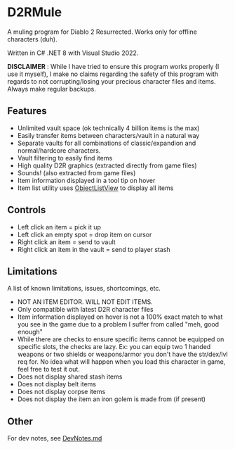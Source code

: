 # D2RMule

A muling program for Diablo 2 Resurrected.  Works only for offline characters (duh).

Written in C# .NET 8 with Visual Studio 2022.

**DISCLAIMER** : While I have tried to ensure this program works properly (I use it myself), I make no claims regarding the safety of this program with regards to not corrupting/losing your precious character files and items.  Always make regular backups.

## Features

* Unlimited vault space (ok technically 4 billion items is the max)
* Easily transfer items between characters/vault in a natural way
* Separate vaults for all combinations of classic/expandion and normal/hardcore characters.
* Vault filtering to easily find items
* High quality D2R graphics (extracted directly from game files)
* Sounds! (also extracted from game files)
* Item information displayed in a tool tip on hover
* Item list utility uses [ObjectListView](https://github.com/f26/ObjectListView) to display all items

## Controls
* Left click an item = pick it up
* Left click an empty spot = drop item on cursor
* Right click an item = send to vault
* Right click an item in the vault = send to player stash

## Limitations

A list of known limitations, issues, shortcomings, etc.

* NOT AN ITEM EDITOR.  WILL NOT EDIT ITEMS.
* Only compatible with latest D2R character files
* Item information displayed on hover is not a 100% exact match to what you see in the game due to a problem I suffer from called "meh, good enough"
* While there are checks to ensure specific items cannot be equipped on specific slots, the checks are lazy.  Ex: you can equip two 1 handed weapons or two shields or weapons/armor you don't have the str/dex/lvl req for.  No idea what will happen when you load this character in game, feel free to test it out.
* Does not display shared stash items
* Does not display belt items
* Does not display corpse items
* Does not display the item an iron golem is made from (if present)

## Other

For dev notes, see [DevNotes.md](./DevNotes.md)